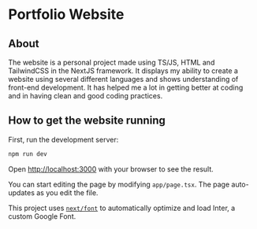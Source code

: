 # Portfolio Website

## About 
The website is a personal project made using TS/JS, HTML and TailwindCSS in the NextJS framework. It displays my ability to create a website using several different languages and shows understanding of front-end development. It has helped me a lot in getting
better at coding and in having clean and good coding practices.   

## How to get the website running 

First, run the development server:

```bash
npm run dev
```

Open [http://localhost:3000](http://localhost:3000) with your browser to see the result.

You can start editing the page by modifying `app/page.tsx`. The page auto-updates as you edit the file.

This project uses [`next/font`](https://nextjs.org/docs/basic-features/font-optimization) to automatically optimize and load Inter, a custom Google Font.


